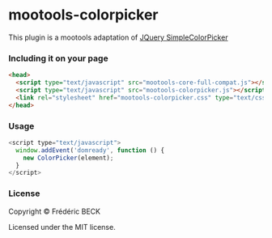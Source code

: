 # mootools-colorpicker
This plugin is a mootools adaptation of [JQuery SimpleColorPicker](https://github.com/rachel-carvalho/simple-color-picker)

### Including it on your page

```html
<head>
  <script type="text/javascript" src="mootools-core-full-compat.js"></script>
  <script type="text/javascript" src="mootools-colorpicker.js"></script>
  <link rel="stylesheet" href="mootools-colorpicker.css" type="text/css" media="screen" />
</head>
```

### Usage

```javascript
<script type="text/javascript">
  window.addEvent('domready', function () {
    new ColorPicker(element);
  }
</script>  
```

### License

Copyright © Frédéric BECK

Licensed under the MIT license.
